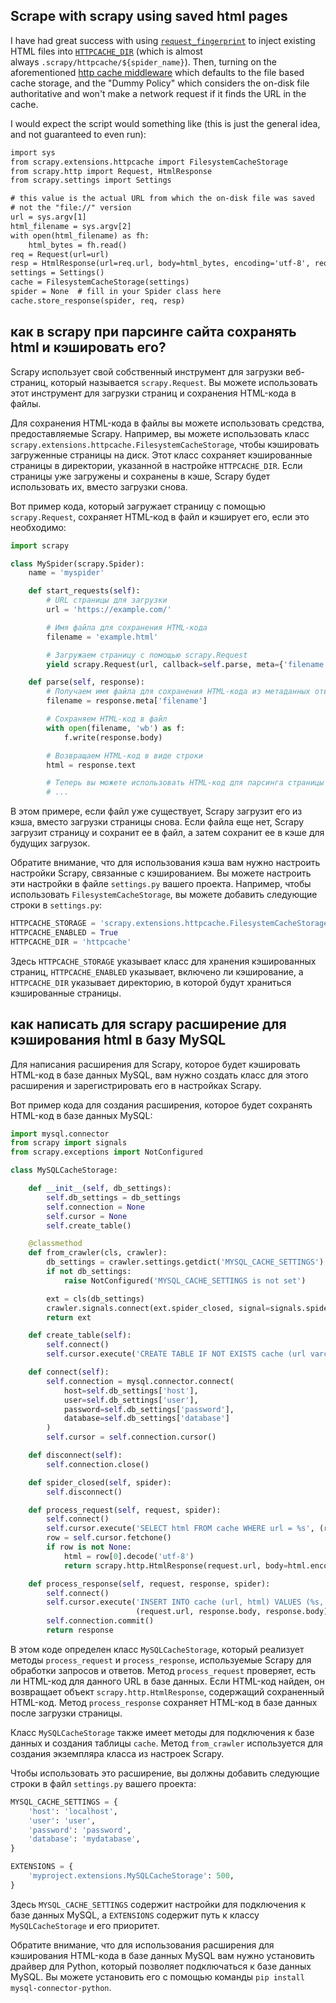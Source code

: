 ## Scrape with scrapy using saved html pages

I have had great success with using [`request_fingerprint`](https://github.com/scrapy/scrapy/blob/1.5.1/scrapy/utils/request.py#L19) to inject existing HTML files into [`HTTPCACHE_DIR`](https://github.com/scrapy/scrapy/blob/1.5.1/scrapy/extensions/httpcache.py#L275) (which is almost always `.scrapy/httpcache/${spider_name}`). Then, turning on the aforementioned [http cache middleware](https://doc.scrapy.org/en/1.5/topics/downloader-middleware.html#module-scrapy.downloadermiddlewares.httpcache) which defaults to the file based cache storage, and the "Dummy Policy" which considers the on-disk file authoritative and won't make a network request if it finds the URL in the cache.

I would expect the script would something like (this is just the general idea, and not guaranteed to even run):

```xml
import sys
from scrapy.extensions.httpcache import FilesystemCacheStorage
from scrapy.http import Request, HtmlResponse
from scrapy.settings import Settings

# this value is the actual URL from which the on-disk file was saved
# not the "file://" version
url = sys.argv[1]
html_filename = sys.argv[2]
with open(html_filename) as fh:
    html_bytes = fh.read()
req = Request(url=url)
resp = HtmlResponse(url=req.url, body=html_bytes, encoding='utf-8', request=req)
settings = Settings()
cache = FilesystemCacheStorage(settings)
spider = None  # fill in your Spider class here
cache.store_response(spider, req, resp)
```

## как в scrapy при парсинге сайта сохранять html и кэшировать его?

Scrapy использует свой собственный инструмент для загрузки веб-страниц, который называется `scrapy.Request`. Вы можете использовать этот инструмент для загрузки страниц и сохранения HTML-кода в файлы.

Для сохранения HTML-кода в файлы вы можете использовать средства, предоставляемые Scrapy. Например, вы можете использовать класс `scrapy.extensions.httpcache.FilesystemCacheStorage`, чтобы кэшировать загруженные страницы на диск. Этот класс сохраняет кэшированные страницы в директории, указанной в настройке `HTTPCACHE_DIR`. Если страницы уже загружены и сохранены в кэше, Scrapy будет использовать их, вместо загрузки снова.

Вот пример кода, который загружает страницу с помощью `scrapy.Request`, сохраняет HTML-код в файл и кэширует его, если это необходимо:

```python
import scrapy

class MySpider(scrapy.Spider):
    name = 'myspider'

    def start_requests(self):
        # URL страницы для загрузки
        url = 'https://example.com/'

        # Имя файла для сохранения HTML-кода
        filename = 'example.html'

        # Загружаем страницу с помощью scrapy.Request
        yield scrapy.Request(url, callback=self.parse, meta={'filename': filename})

    def parse(self, response):
        # Получаем имя файла для сохранения HTML-кода из метаданных ответа
        filename = response.meta['filename']

        # Сохраняем HTML-код в файл
        with open(filename, 'wb') as f:
            f.write(response.body)

        # Возвращаем HTML-код в виде строки
        html = response.text

        # Теперь вы можете использовать HTML-код для парсинга страницы
        # ...

```

В этом примере, если файл уже существует, Scrapy загрузит его из кэша, вместо загрузки страницы снова. Если файла еще нет, Scrapy загрузит страницу и сохранит ее в файл, а затем сохранит ее в кэше для будущих загрузок.

Обратите внимание, что для использования кэша вам нужно настроить настройки Scrapy, связанные с кэшированием. Вы можете настроить эти настройки в файле `settings.py` вашего проекта. Например, чтобы использовать `FilesystemCacheStorage`, вы можете добавить следующие строки в `settings.py`:

```python
HTTPCACHE_STORAGE = 'scrapy.extensions.httpcache.FilesystemCacheStorage'
HTTPCACHE_ENABLED = True
HTTPCACHE_DIR = 'httpcache'
``` 

Здесь `HTTPCACHE_STORAGE` указывает класс для хранения кэшированных страниц, `HTTPCACHE_ENABLED` указывает, включено ли кэширование, а `HTTPCACHE_DIR` указывает директорию, в которой будут храниться кэшированные страницы.

## как написать для scrapy расширение для кэширования html в базу MySQL

Для написания расширения для Scrapy, которое будет кэшировать HTML-код в базе данных MySQL, вам нужно создать класс для этого расширения и зарегистрировать его в настройках Scrapy. 

Вот пример кода для создания расширения, которое будет сохранять HTML-код в базе данных MySQL:

```python
import mysql.connector
from scrapy import signals
from scrapy.exceptions import NotConfigured

class MySQLCacheStorage:

    def __init__(self, db_settings):
        self.db_settings = db_settings
        self.connection = None
        self.cursor = None
        self.create_table()

    @classmethod
    def from_crawler(cls, crawler):
        db_settings = crawler.settings.getdict('MYSQL_CACHE_SETTINGS')
        if not db_settings:
            raise NotConfigured('MYSQL_CACHE_SETTINGS is not set')

        ext = cls(db_settings)
        crawler.signals.connect(ext.spider_closed, signal=signals.spider_closed)
        return ext

    def create_table(self):
        self.connect()
        self.cursor.execute('CREATE TABLE IF NOT EXISTS cache (url varchar(255), html text)')

    def connect(self):
        self.connection = mysql.connector.connect(
            host=self.db_settings['host'],
            user=self.db_settings['user'],
            password=self.db_settings['password'],
            database=self.db_settings['database']
        )
        self.cursor = self.connection.cursor()

    def disconnect(self):
        self.connection.close()

    def spider_closed(self, spider):
        self.disconnect()

    def process_request(self, request, spider):
        self.connect()
        self.cursor.execute('SELECT html FROM cache WHERE url = %s', (request.url,))
        row = self.cursor.fetchone()
        if row is not None:
            html = row[0].decode('utf-8')
            return scrapy.http.HtmlResponse(request.url, body=html.encode('utf-8'))

    def process_response(self, request, response, spider):
        self.connect()
        self.cursor.execute('INSERT INTO cache (url, html) VALUES (%s, %s) ON DUPLICATE KEY UPDATE html = %s',
                            (request.url, response.body, response.body))
        self.connection.commit()
        return response
```

В этом коде определен класс `MySQLCacheStorage`, который реализует методы `process_request` и `process_response`, используемые Scrapy для обработки запросов и ответов. Метод `process_request` проверяет, есть ли HTML-код для данного URL в базе данных. Если HTML-код найден, он возвращает объект `scrapy.http.HtmlResponse`, содержащий сохраненный HTML-код. Метод `process_response` сохраняет HTML-код в базе данных после загрузки страницы.

Класс `MySQLCacheStorage` также имеет методы для подключения к базе данных и создания таблицы `cache`. Метод `from_crawler` используется для создания экземпляра класса из настроек Scrapy.

Чтобы использовать это расширение, вы должны добавить следующие строки в файл `settings.py` вашего проекта:

```python
MYSQL_CACHE_SETTINGS = {
    'host': 'localhost',
    'user': 'user',
    'password': 'password',
    'database': 'mydatabase',
}

EXTENSIONS = {
    'myproject.extensions.MySQLCacheStorage': 500,
}
```

Здесь `MYSQL_CACHE_SETTINGS` содержит настройки для подключения к базе данных MySQL, а `EXTENSIONS` содержит путь к классу `MySQLCacheStorage` и его приоритет. 

Обратите внимание, что для использования расширения для кэширования HTML-кода в базе данных MySQL вам нужно установить драйвер для Python, который позволяет подключаться к базе данных MySQL. Вы можете установить его с помощью команды `pip install mysql-connector-python`.